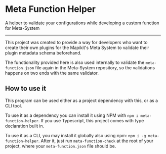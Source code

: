 # Meta Function Helper
A helper to validate your configurations while developing a custom function for Meta-System

----

This project was created to provide a way for developers who want to create their own plugins for the Mapikit's Meta System to validate their plugin metadata schema beforehand.

The functionality provided here is also used internally to validate the `meta-function.json` file again in the Meta-System repository, so the validations happens on two ends with the same validator.

## How to use it
This program can be used either as a project dependency with this, or as a CLI tool.

To use it as a dependency you can install it using NPM with `npm i meta-function-helper`. If you use Typescript, this project comes with type declaration built in.

To use it as a CLI, you may install it globally also using npm: `npm i -g meta-function-helper`. After it, just run `meta-function-check` at the root of your project, where your `meta-function.json` file should be.
